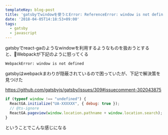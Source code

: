 ```yaml
---
templateKey: blog-post
title: 'gatsbyでwindowを使うとError: ReferenceError: window is not defined出るのを何とかする'
date: '2018-04-05T14:18:53+09:00'
tags:
  - gatsby
  - javascript
---
```


gatsbyでreact-gaのようなwindowを利用するようなものを扱おうとすると、Webpackが下記のように怒ってくる

```
WebpackError: window is not defined
```

gatsbyはwebpackまわりが隠蔽されているので困っていたが、下記で解決策を見つけた

https://github.com/gatsbyjs/gatsby/issues/309#issuecomment-302043875

```js
if (typeof window !== "undefined") {
  ReactGA.initialize("UA-XXXXXX", { debug: true });
  // @ts-ignore
  ReactGA.pageview(window.location.pathname + window.location.search);
}
```
ということでこんな感じになる
